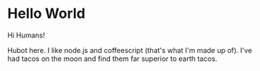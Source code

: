 Hello World
=============

Hi Humans!

Hubot here. I like node.js and coffeescript (that's what I'm made up of).
I've had tacos on the moon and find them far superior to earth tacos.
